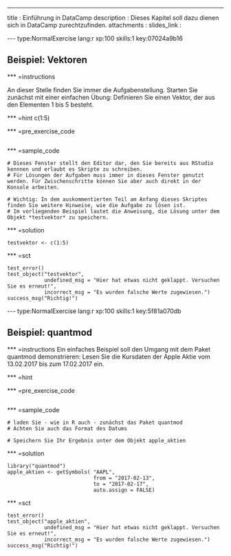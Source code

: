 ---
title       : Einführung in DataCamp
description : Dieses Kapitel soll dazu dienen sich in DataCamp zurechtzufinden.
attachments :
  slides_link : 

--- type:NormalExercise lang:r xp:100 skills:1 key:07024a9b16
## Beispiel: Vektoren

*** =instructions

An dieser Stelle finden Sie immer die Aufgabenstellung. Starten Sie zunächst mit einer einfachen Übung: Definieren Sie einen Vektor, der aus den Elementen 1 bis 5 besteht.


*** =hint
c(1:5)

*** =pre_exercise_code
```{r}

```

*** =sample_code
```{r}
# Dieses Fenster stellt den Editor dar, den Sie bereits aus RStudio kennnen und erlaubt es Skripte zu schreiben.
# Für Lösungen der Aufgaben muss immer in dieses Fenster genutzt werden. Für Zwischenschritte können Sie aber auch direkt in der Konsole arbeiten.

# Wichtig: In dem auskommentierten Teil am Anfang dieses Skriptes finden Sie weitere Hinweise, wie die Aufgabe zu lösen ist.
# Im vorliegenden Beispiel lautet die Anweisung, die Lösung unter dem Objekt *testvektor* zu speichern.
```

*** =solution
```{r}
testvektor <- c(1:5)
```

*** =sct
```{r}
test_error()
test_object("testvektor",
            undefined_msg = "Hier hat etwas nicht geklappt. Versuchen Sie es erneut!",
            incorrect_msg = "Es wurden falsche Werte zugewiesen.")
success_msg("Richtig!")
```



--- type:NormalExercise lang:r xp:100 skills:1 key:5f81a070db
## Beispiel: quantmod


*** =instructions
Ein einfaches Beispiel soll den Umgang mit dem Paket quantmod demonstrieren: Lesen Sie die Kursdaten der Apple Aktie vom 13.02.2017 bis zum 17.02.2017 ein.


*** =hint

*** =pre_exercise_code
```{r}

```

*** =sample_code
```{r}
# laden Sie - wie in R auch - zunächst das Paket quantmod
# Achten Sie auch das Format des Datums

# Speichern Sie Ihr Ergebnis unter dem Objekt apple_aktien
```

*** =solution
```{r}
library("quantmod")
apple_aktien <- getSymbols( "AAPL", 
                            from = "2017-02-13",
                            to = "2017-02-17",
                            auto.assign = FALSE)
```

*** =sct
```{r}
test_error()
test_object("apple_aktien",
            undefined_msg = "Hier hat etwas nicht geklappt. Versuchen Sie es erneut!",
            incorrect_msg = "Es wurden falsche Werte zugewiesen.")
success_msg("Richtig!")
```

